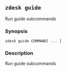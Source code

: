 ## `zdesk guide`

Run guide subcommands

### Synopsis

    zdesk guide COMMAND[ ... ]

### Description

Run guide subcommands

